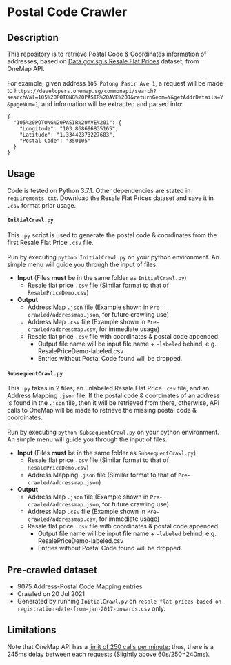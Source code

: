 # Postal Code Crawler
 
## Description
This repository is to retrieve Postal Code & Coordinates information of addresses, based on [Data.gov.sg's Resale Flat Prices](https://data.gov.sg/dataset/resale-flat-prices) dataset, from OneMap API. <br/><br/>
For example, given address `105 Potong Pasir Ave 1`, a request will be made to `https://developers.onemap.sg/commonapi/search?searchVal=105%20POTONG%20PASIR%20AVE%201&returnGeom=Y&getAddrDetails=Y&pageNum=1`, and information will be extracted and parsed into:
```
{
  "105%20POTONG%20PASIR%20AVE%201": {
    "Longitude": "103.868696835165",
    "Latitude": "1.33442373227683",
    "Postal Code": "350105"
  }
}
```



## Usage
Code is tested on Python 3.7.1. Other dependencies are stated in `requirements.txt`. Download the Resale Flat Prices dataset and save it in `.csv` format prior usage. 

#### `InitialCrawl.py`
This `.py` script is used to generate the postal code & coordinates from the first Resale Flat Price `.csv` file. <br/><br/>
Run by executing `python InitialCrawl.py` on your python environment. An simple menu will guide you through the input of files. 
* __Input__ (Files __must__ be in the same folder as `InitialCrawl.py`)
    * Resale flat price `.csv` file (Similar format to that of `ResalePriceDemo.csv`)
* __Output__
    * Address Map `.json` file (Example shown in `Pre-crawled/addressmap.json`, for future crawling use)
    * Address Map `.csv` file (Example shown in `Pre-crawled/addressmap.csv`, for immediate usage)
    * Resale flat price `.csv` file with coordinates & postal code appended.
        * Output file name will be input file name + `-labeled` behind, e.g. ResalePriceDemo-labeled.csv
        * Entries without Postal Code found will be dropped.
    
#### `SubsequentCrawl.py`
This `.py` takes in 2 files; an unlabeled Resale Flat Price `.csv` file, and an Address Mapping `.json` file. If the postal code & coordinates of an address is found in the `.json` file, then it will be retrieved from there, otherwise, API calls to OneMap will be made to retrieve the missing postal code & coordinates. <br/><br/>
Run by executing `python SubsequentCrawl.py` on your python environment. An simple menu will guide you through the input of files. 
* __Input__ (Files __must__ be in the same folder as `SubsequentCrawl.py`)
    * Resale flat price `.csv` file (Similar format to that of `ResalePriceDemo.csv`)
    * Address Mapping `.json` file (Similar format to that of `Pre-crawled/addressmap.json`)
* __Output__
    * Address Map `.json` file (Example shown in `Pre-crawled/addressmap.json`, for future crawling use)
    * Address Map `.csv` file (Example shown in `Pre-crawled/addressmap.csv`, for immediate usage)
    * Resale flat price `.csv` file with coordinates & postal code appended.
        * Output file name will be input file name + `-labeled` behind, e.g. ResalePriceDemo-labeled.csv
        * Entries without Postal Code found will be dropped.
        
## Pre-crawled dataset
* 9075 Address-Postal Code Mapping entries
* Crawled on 20 Jul 2021
* Generated by running `InitialCrawl.py` on `resale-flat-prices-based-on-registration-date-from-jan-2017-onwards.csv` only.

## Limitations
Note that OneMap API has a [limit of 250 calls per minute](https://www.onemap.gov.sg/docs/#introduction); thus, there is a 245ms delay between each requests (Slightly above 60s/250=240ms). 

